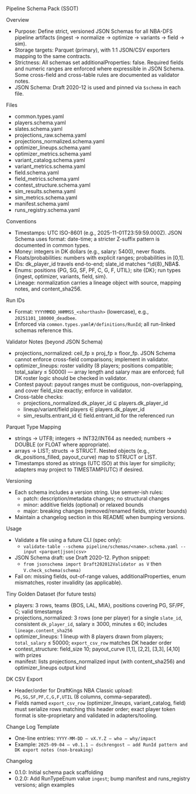 Pipeline Schema Pack (SSOT)

Overview
- Purpose: Define strict, versioned JSON Schemas for all NBA-DFS pipeline artifacts (ingest → normalize → optimize → variants → field → sim).
- Storage targets: Parquet (primary), with 1:1 JSON/CSV exporters mapping to the same contracts.
- Strictness: All schemas set additionalProperties: false. Required fields and numeric ranges are enforced where expressible in JSON Schema. Some cross-field and cross-table rules are documented as validator notes.
- JSON Schema: Draft 2020-12 is used and pinned via `$schema` in each file.

Files
- common.types.yaml
- players.schema.yaml
- slates.schema.yaml
- projections_raw.schema.yaml
- projections_normalized.schema.yaml
- optimizer_lineups.schema.yaml
- optimizer_metrics.schema.yaml
- variant_catalog.schema.yaml
- variant_metrics.schema.yaml
- field.schema.yaml
- field_metrics.schema.yaml
- contest_structure.schema.yaml
- sim_results.schema.yaml
- sim_metrics.schema.yaml
- manifest.schema.yaml
- runs_registry.schema.yaml

Conventions
- Timestamps: UTC ISO-8601 (e.g., 2025-11-01T23:59:59.000Z). JSON Schema uses format: date-time; a stricter Z-suffix pattern is documented in common types.
- Money: integers in DK dollars (e.g., salary: 5400), never floats.
- Floats/probabilities: numbers with explicit ranges; probabilities in [0,1].
- IDs: dk_player_id travels end-to-end; slate_id matches ^\d{8}_NBA$.
- Enums: positions {PG, SG, SF, PF, C, G, F, UTIL}; site {DK}; run types {ingest, optimizer, variants, field, sim}.
- Lineage: normalization carries a lineage object with source, mapping notes, and content_sha256.

Run IDs
- Format: `YYYYMMDD_HHMMSS_<shorthash>` (lowercase), e.g., `20251101_180000_deadbee`.
- Enforced via `common.types.yaml#/definitions/RunId`; all run-linked schemas reference this.

Validator Notes (beyond JSON Schema)
- projections_normalized: ceil_fp ≥ proj_fp ≥ floor_fp. JSON Schema cannot enforce cross-field comparisons; implement in validator.
- optimizer_lineups: roster validity (8 players; positions compatible; total_salary ≤ 50000) — array length and salary max are enforced; full DK roster logic should be checked in validator.
- Contest payout: payout ranges must be contiguous, non-overlapping, and cover field_size exactly; enforce in validator.
- Cross-table checks:
  - projections_normalized.dk_player_id ⊆ players.dk_player_id
  - lineup/variant/field players ∈ players.dk_player_id
  - sim_results.entrant_id ∈ field.entrant_id for the referenced run

Parquet Type Mapping
- strings → UTF8; integers → INT32/INT64 as needed; numbers → DOUBLE (or FLOAT where appropriate).
- arrays → LIST; structs → STRUCT. Nested objects (e.g., dk_positions_filled, payout_curve) map to STRUCT or LIST<STRUCT>.
- Timestamps stored as strings (UTC ISO) at this layer for simplicity; adapters may project to TIMESTAMP(UTC) if desired.

Versioning
- Each schema includes a version string. Use semver-ish rules:
  - patch: description/metadata changes; no structural changes
  - minor: additive fields (optional) or relaxed bounds
  - major: breaking changes (removed/renamed fields, stricter bounds)
- Maintain a changelog section in this README when bumping versions.

Usage
- Validate a file using a future CLI (spec only):
  - `validate-table --schema pipeline/schemas/<name>.schema.yaml --input <parquet|json|csv>`
- JSON Schema draft: use Draft 2020-12. Python snippet:
  - `from jsonschema import Draft202012Validator as V` then `V.check_schema(schema)`
- Fail on: missing fields, out-of-range values, additionalProperties, enum mismatches, roster invalidity (as applicable).

Tiny Golden Dataset (for future tests)
- players: 3 rows, teams {BOS, LAL, MIA}, positions covering PG, SF/PF, C; valid timestamps
- projections_normalized: 3 rows (one per player) for a single `slate_id`, consistent `dk_player_id`, salary ≥ 3000, minutes ≤ 60; includes `lineage.content_sha256`
- optimizer_lineups: 1 lineup with 8 players drawn from players; `total_salary` ≤ 50000; `export_csv_row` matches DK header order
- contest_structure: field_size 10; payout_curve [1,1], [2,2], [3,3], [4,10] with prizes
- manifest: lists projections_normalized input (with content_sha256) and optimizer_lineups output kind

DK CSV Export
- Header/order for DraftKings NBA Classic upload: `PG,SG,SF,PF,C,G,F,UTIL` (8 columns, comma-separated).
- Fields named `export_csv_row` (optimizer_lineups, variant_catalog, field) must serialize rows matching this header order; exact player token format is site-proprietary and validated in adapters/tooling.

Change Log Template
- One-line entries: `YYYY-MM-DD – vX.Y.Z – who – why/impact`
- Example: `2025-09-04 – v0.1.1 – dschrengost – add RunId pattern and DK export notes (non-breaking)`

Changelog
- 0.1.0: Initial schema pack scaffolding
- 0.2.0: Add RunTypeEnum value `ingest`; bump manifest and runs_registry versions; align examples
